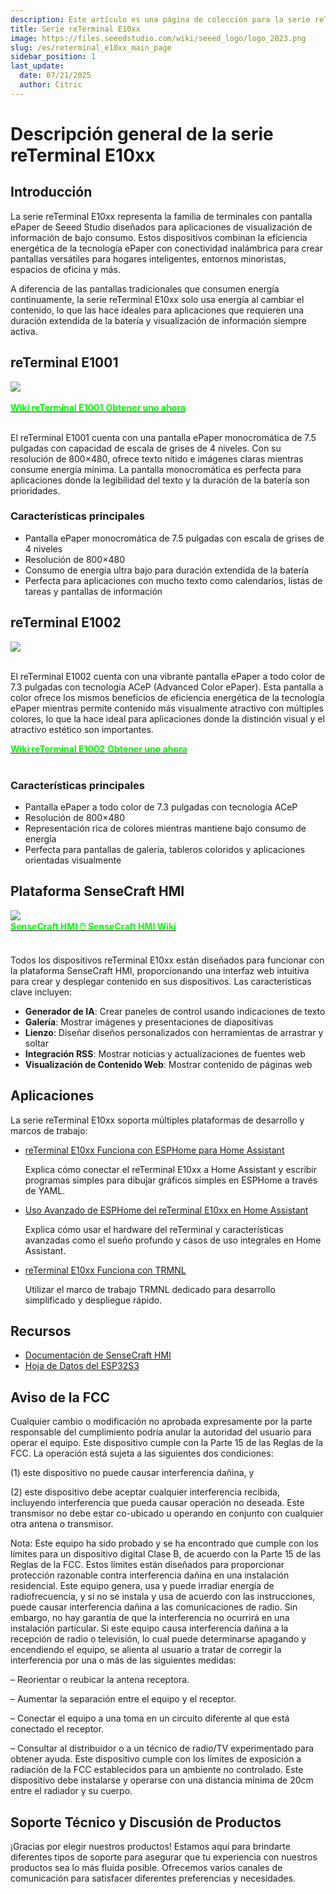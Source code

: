 ```yaml
---
description: Este artículo es una página de colección para la serie reTerminal E10xx.
title: Serie reTerminal E10xx
image: https://files.seeedstudio.com/wiki/seeed_logo/logo_2023.png
slug: /es/reterminal_e10xx_main_page
sidebar_position: 1
last_update:
  date: 07/21/2025
  author: Citric
---
```


# Descripción general de la serie reTerminal E10xx

## Introducción

La serie reTerminal E10xx representa la familia de terminales con pantalla ePaper de Seeed Studio diseñados para aplicaciones de visualización de información de bajo consumo. Estos dispositivos combinan la eficiencia energética de la tecnología ePaper con conectividad inalámbrica para crear pantallas versátiles para hogares inteligentes, entornos minoristas, espacios de oficina y más.

A diferencia de las pantallas tradicionales que consumen energía continuamente, la serie reTerminal E10xx solo usa energía al cambiar el contenido, lo que las hace ideales para aplicaciones que requieren una duración extendida de la batería y visualización de información siempre activa.


## reTerminal E1001

<div style={{textAlign:'center'}}><img src="https://files.seeedstudio.com/wiki/reterminal_e10xx/img/24.png" style={{width:500, height:'auto'}}/></div><br />

<div class="get_one_now_container" style={{textAlign: 'center'}}>
  <a class="get_one_now_item" href="https://wiki.seeedstudio.com/es/getting_started_with_reterminal_e1001" target="_blank" rel="noopener noreferrer">
    <strong><span><font color={'FFFFFF'} size={"4"}>Wiki reTerminal E1001</font></span></strong>
  </a>
  <a class="get_one_now_item" href="https://www.seeedstudio.com/reTerminal-E1001-p-6534.html" target="_blank" rel="noopener noreferrer">
    <strong><span><font color={'FFFFFF'} size={"4"}>Obtener uno ahora</font></span></strong>
  </a>
</div><br />

El reTerminal E1001 cuenta con una pantalla ePaper monocromática de 7.5 pulgadas con capacidad de escala de grises de 4 niveles. Con su resolución de 800×480, ofrece texto nítido e imágenes claras mientras consume energía mínima. La pantalla monocromática es perfecta para aplicaciones donde la legibilidad del texto y la duración de la batería son prioridades.

### Características principales

- Pantalla ePaper monocromática de 7.5 pulgadas con escala de grises de 4 niveles
- Resolución de 800×480
- Consumo de energía ultra bajo para duración extendida de la batería
- Perfecta para aplicaciones con mucho texto como calendarios, listas de tareas y pantallas de información

## reTerminal E1002

<div style={{textAlign:'center'}}><img src="https://files.seeedstudio.com/wiki/reterminal_e10xx/img/25.png" style={{width:500, height:'auto'}}/></div><br />

El reTerminal E1002 cuenta con una vibrante pantalla ePaper a todo color de 7.3 pulgadas con tecnología ACeP (Advanced Color ePaper). Esta pantalla a color ofrece los mismos beneficios de eficiencia energética de la tecnología ePaper mientras permite contenido más visualmente atractivo con múltiples colores, lo que la hace ideal para aplicaciones donde la distinción visual y el atractivo estético son importantes.

<div class="get_one_now_container" style={{textAlign: 'center'}}>
  <a class="get_one_now_item" href="https://wiki.seeedstudio.com/es/getting_started_with_reterminal_e1002" target="_blank" rel="noopener noreferrer">
    <strong><span><font color={'FFFFFF'} size={"4"}>Wiki reTerminal E1002</font></span></strong>
  </a>
  <a class="get_one_now_item" href="https://www.seeedstudio.com/reTerminal-E1002-p-6533.html" target="_blank" rel="noopener noreferrer">
    <strong><span><font color={'FFFFFF'} size={"4"}>Obtener uno ahora</font></span></strong>
  </a>
</div><br />

### Características principales

- Pantalla ePaper a todo color de 7.3 pulgadas con tecnología ACeP
- Resolución de 800×480
- Representación rica de colores mientras mantiene bajo consumo de energía
- Perfecta para pantallas de galería, tableros coloridos y aplicaciones orientadas visualmente

## Plataforma SenseCraft HMI

<div style={{textAlign:'center'}}><img src="https://files.seeedstudio.com/wiki/reterminal_e10xx/img/23.png" style={{width:1000, height:'auto'}}/></div>

<div class="get_one_now_container" style={{textAlign: 'center'}}>
    <a class="get_one_now_item" href="https://sensecraft.seeed.cc/hmi" target="_blank" rel="noopener noreferrer">
            <strong><span><font color={'FFFFFF'} size={"4"}> SenseCraft HMI 🖱️</font></span></strong>
    </a>
    <a class="get_one_now_item" href="https://wiki.seeedstudio.com/es/sensecraft_hmi_overview" target="_blank" rel="noopener noreferrer">
            <strong><span><font color={'FFFFFF'} size={"4"}> SenseCraft HMI Wiki</font></span></strong>
  </a>
</div><br />

Todos los dispositivos reTerminal E10xx están diseñados para funcionar con la plataforma SenseCraft HMI, proporcionando una interfaz web intuitiva para crear y desplegar contenido en sus dispositivos. Las características clave incluyen:

- **Generador de IA**: Crear paneles de control usando indicaciones de texto
- **Galería**: Mostrar imágenes y presentaciones de diapositivas
- **Lienzo**: Diseñar diseños personalizados con herramientas de arrastrar y soltar
- **Integración RSS**: Mostrar noticias y actualizaciones de fuentes web
- **Visualización de Contenido Web**: Mostrar contenido de páginas web

## Aplicaciones

La serie reTerminal E10xx soporta múltiples plataformas de desarrollo y marcos de trabajo:

- [reTerminal E10xx Funciona con ESPHome para Home Assistant](https://wiki.seeedstudio.com/es/reterminal_e10xx_with_esphome)

  Explica cómo conectar el reTerminal E10xx a Home Assistant y escribir programas simples para dibujar gráficos simples en ESPHome a través de YAML.

- [Uso Avanzado de ESPHome del reTerminal E10xx en Home Assistant](https://wiki.seeedstudio.com/es/reterminal_e10xx_with_esphome_advanced)

  Explica cómo usar el hardware del reTerminal y características avanzadas como el sueño profundo y casos de uso integrales en Home Assistant.

- [reTerminal E10xx Funciona con TRMNL](https://wiki.seeedstudio.com/es/reterminal_e10xx_trmnl)

  Utilizar el marco de trabajo TRMNL dedicado para desarrollo simplificado y despliegue rápido.

<!-- - [GxEPD2 Library Support](https://wiki.seeedstudio.com/es/reTerminal_GxEPD2)
Leverage the powerful GxEPD2 library for advanced ePaper display control and rendering.

- [LVGL + SquareLine Studio](https://wiki.seeedstudio.com/es/reTerminal_LVGL_SquareLine)
Create rich graphical interfaces using LVGL and the visual SquareLine Studio designer. -->

## Recursos

- [Documentación de SenseCraft HMI](https://wiki.seeedstudio.com/sensecraft_hmi_overview/)
- [Hoja de Datos del ESP32S3](https://files.seeedstudio.com/wiki/SeeedStudio-XIAO-ESP32S3/res/esp32-s3_datasheet.pdf)
<!-- - [Repositorio de GitHub](/es/reterminal_e10xx_main_page) -->

## Aviso de la FCC

Cualquier cambio o modificación no aprobada expresamente por la parte responsable del cumplimiento podría anular la autoridad del usuario para operar el equipo. Este dispositivo cumple con la Parte 15 de las Reglas de la FCC. La operación está sujeta a las siguientes dos condiciones:

(1) este dispositivo no puede causar interferencia dañina, y

(2) este dispositivo debe aceptar cualquier interferencia recibida, incluyendo interferencia que pueda causar operación no deseada. Este transmisor no debe estar co-ubicado u operando en conjunto con cualquier otra antena o transmisor.

Nota: Este equipo ha sido probado y se ha encontrado que cumple con los límites para un dispositivo digital Clase B, de acuerdo con la Parte 15 de las Reglas de la FCC. Estos límites están diseñados para proporcionar protección razonable contra interferencia dañina en una instalación residencial. Este equipo genera, usa y puede irradiar energía de radiofrecuencia, y si no se instala y usa de acuerdo con las instrucciones, puede causar interferencia dañina a las comunicaciones de radio. Sin embargo, no hay garantía de que la interferencia no ocurrirá en una instalación particular. Si este equipo causa interferencia dañina a la recepción de radio o televisión, lo cual puede determinarse apagando y encendiendo el equipo, se alienta al usuario a tratar de corregir la interferencia por una o más de las siguientes medidas:

– Reorientar o reubicar la antena receptora.

– Aumentar la separación entre el equipo y el receptor.

– Conectar el equipo a una toma en un circuito diferente al que está conectado el receptor.

– Consultar al distribuidor o a un técnico de radio/TV experimentado para obtener ayuda. Este dispositivo cumple con los límites de exposición a radiación de la FCC establecidos para un ambiente no controlado. Este dispositivo debe instalarse y operarse con una distancia mínima de 20cm entre el radiador y su cuerpo.

## Soporte Técnico y Discusión de Productos

¡Gracias por elegir nuestros productos! Estamos aquí para brindarte diferentes tipos de soporte para asegurar que tu experiencia con nuestros productos sea lo más fluida posible. Ofrecemos varios canales de comunicación para satisfacer diferentes preferencias y necesidades.

<div class="table-center">
  <div class="button_tech_support_container">
  <a href="https://forum.seeedstudio.com/" class="button_forum"></a> 
  <a href="https://www.seeedstudio.com/contacts" class="button_email"></a>
  </div>

  <div class="button_tech_support_container">
  <a href="https://discord.gg/eWkprNDMU7" class="button_discord"></a> 
  <a href="https://github.com/Seeed-Studio/wiki-documents/discussions/69" class="button_discussion"></a>
  </div>
</div>


